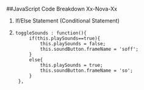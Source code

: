 ##JavaScript Code Breakdown Xx-Nova-Xx

1. If/Else Statement (Conditional Statement)
2. 
       toggleSounds : function(){
            if(this.playSounds==true){
                this.playSounds = false;
                this.soundButton.frameName = 'soff';
            }
            else{
                this.playSounds = true;
                this.soundButton.frameName = 'so';
            }
        },
